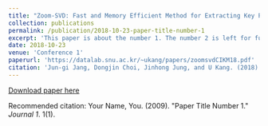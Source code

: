 ```yaml
---
title: "Zoom-SVD: Fast and Memory Efficient Method for Extracting Key Patterns in an Arbitrary Time Range."
collection: publications
permalink: /publication/2018-10-23-paper-title-number-1
excerpt: 'This paper is about the number 1. The number 2 is left for future work.'
date: 2018-10-23
venue: 'Conference 1'
paperurl: 'https://datalab.snu.ac.kr/~ukang/papers/zoomsvdCIKM18.pdf'
citation: 'Jun-gi Jang, Dongjin Choi, Jinhong Jung, and U Kang. (2018). &quot;Zoom-SVD: Fast and Memory Efficient Method for Extracting Key Patterns in an Arbitrary Time Range.&quot; <i></i>. 1(1).'
---
```

[Download paper here](https://datalab.snu.ac.kr/~ukang/papers/zoomsvdCIKM18.pdf)

Recommended citation: Your Name, You. (2009). "Paper Title Number 1." <i>Journal 1</i>. 1(1).
